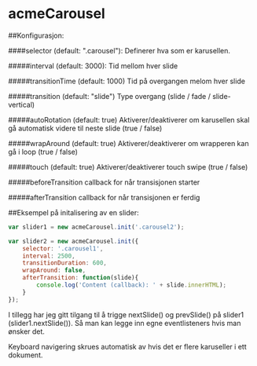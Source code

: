 # acmeCarousel

##Konfigurasjon:

####selector (default: ".carousel"): 
Definerer hva som er karusellen.

#####interval (default: 3000): 
Tid mellom hver slide

#####transitionTime (default: 1000)
Tid på overgangen melom hver slide

#####transition (default: "slide")
Type overgang (slide / fade / slide-vertical)

#####autoRotation (default: true)
Aktiverer/deaktiverer om karusellen skal gå automatisk videre til neste slide (true / false)

#####wrapAround (default: true)
Aktiverer/deaktiverer om wrapperen kan gå i loop (true / false)

#####touch (default: true)
Aktiverer/deaktiverer touch swipe (true / false)

#####beforeTransition
callback for når transisjonen starter

#####afterTransition
callback for når transisjonen er ferdig

##Eksempel på initalisering av en slider:

```javascript
var slider1 = new acmeCarousel.init('.carousel2');
```

```javascript
var slider2 = new acmeCarousel.init({
	selector: '.carousel1',
	interval: 2500,
	transitionDuration: 600,
	wrapAround: false,
	afterTransition: function(slide){
		console.log('Content (callback): ' + slide.innerHTML);
	}
});
```

I tillegg har jeg gitt tilgang til å trigge nextSlide() og prevSlide() på slider1 (slider1.nextSlide()).
Så man kan legge inn egne eventlisteners hvis man ønsker det.

Keyboard navigering skrues automatisk av hvis det er flere karuseller i ett dokument.
